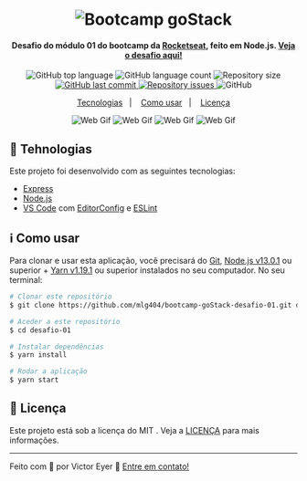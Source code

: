 
<h1 align="center">
    <img alt="Bootcamp goStack" src="https://camo.githubusercontent.com/8c13dc2618dbd7f76d1d574350b98fdee1335ce5/68747470733a2f2f726f636b6574736561742d63646e2e73332d73612d656173742d312e616d617a6f6e6177732e636f6d2f626f6f7463616d702d6865616465722e706e67">
</h1>

<h4 align="center">
  Desafio do módulo 01 do bootcamp da <a href="https://rocketseat.com.br/">Rocketseat</a>, feito em Node.js.
  <a href="https://github.com/Rocketseat/bootcamp-gostack-desafio-01">Veja o desafio aqui!</a>
</h4>
<p align="center">
  <img alt="GitHub top language" src="https://img.shields.io/github/languages/top/mlg404/bootcamp-goStack-desafio-01.svg">
  
  <img alt="GitHub language count" src="https://img.shields.io/github/languages/count/mlg404/bootcamp-goStack-desafio-01.svg">
   
  <img alt="Repository size" src="https://img.shields.io/github/repo-size/mlg404/bootcamp-goStack-desafio-01.svg">
  <a href="https://github.com/mlg404/bootcamp-goStack-desafio-01/commits/master">
    <img alt="GitHub last commit" src="https://img.shields.io/github/last-commit/mlg404/bootcamp-goStack-desafio-01.svg">
  </a>
  
  <a href="https://github.com/mlg404/bootcamp-goStack-desafio-01/issues">
    <img alt="Repository issues" src="https://img.shields.io/github/issues/mlg404/bootcamp-goStack-desafio-01.svg">
  </a>
  
  <img alt="GitHub" src="https://img.shields.io/github/license/mlg404/bootcamp-goStack-desafio-01.svg"> 
</p>

<p align="center">
  <a href="#rocket-tecnologias">Tecnologias</a>&nbsp;&nbsp;&nbsp;|&nbsp;&nbsp;&nbsp;
  <a href="#information_source-como-usar">Como usar</a>&nbsp;&nbsp;&nbsp;|&nbsp;&nbsp;&nbsp;
  <a href="#memo-licença">Licença</a>
</p>

<p align="center">
  <img alt="Web Gif" src="https://i.imgur.com/aWRCHE7.gif">
  <img alt="Web Gif" src="https://i.imgur.com/yslzhaC.gif">
  <img alt="Web Gif" src="https://i.imgur.com/XhNiNln.gif">
  <img alt="Web Gif" src="https://i.imgur.com/t2gi2KS.gif">
</p>

## :rocket: Tehnologias

Este projeto foi desenvolvido com as seguintes tecnologias:

-  [Express](https://expressjs.com/)
-  [Node.js](https://nodejs.org/)
-  [VS Code][vc] com [EditorConfig][vceditconfig] e [ESLint][vceslint]
  
## :information_source: Como usar

Para clonar e usar esta aplicação, você precisará do [Git](https://git-scm.com), [Node.js v13.0.1][nodejs] ou superior + [Yarn v1.19.1][yarn] ou superior instalados no seu computador. No seu terminal:

```bash
# Clonar este repositório
$ git clone https://github.com/mlg404/bootcamp-goStack-desafio-01.git desafio-01

# Aceder a este repositório
$ cd desafio-01

# Instalar dependências
$ yarn install

# Rodar a aplicação
$ yarn start
```

## :memo: Licença
Este projeto está sob a licença do MIT . Veja a [LICENÇA](https://github.com/mlg404/bootcamp-goStack-desafio-01/blob/master/LICENSE) para mais informações.

---

Feito com 💙 por Victor Eyer :wave: [Entre em contato!](https://www.linkedin.com/in/victoreyer/)

[nodejs]: https://nodejs.org/
[yarn]: https://yarnpkg.com/
[vc]: https://code.visualstudio.com/
[vceditconfig]: https://marketplace.visualstudio.com/items?itemName=EditorConfig.EditorConfig
[vceslint]: https://marketplace.visualstudio.com/items?itemName=dbaeumer.vscode-eslint
